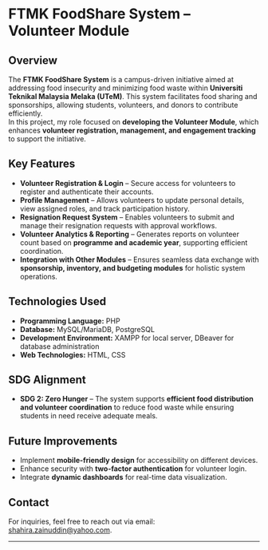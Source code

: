 # FTMK FoodShare System – Volunteer Module  

## Overview  

The **FTMK FoodShare System** is a campus-driven initiative aimed at addressing food insecurity and minimizing food waste within **Universiti Teknikal Malaysia Melaka (UTeM)**. This system facilitates food sharing and sponsorships, allowing students, volunteers, and donors to contribute efficiently.  
In this project, my role focused on **developing the Volunteer Module**, which enhances **volunteer registration, management, and engagement tracking** to support the initiative.  

## Key Features  

- **Volunteer Registration & Login** – Secure access for volunteers to register and authenticate their accounts.  
- **Profile Management** – Allows volunteers to update personal details, view assigned roles, and track participation history.  
- **Resignation Request System** – Enables volunteers to submit and manage their resignation requests with approval workflows.  
- **Volunteer Analytics & Reporting** – Generates reports on volunteer count based on **programme and academic year**, supporting efficient coordination.  
- **Integration with Other Modules** – Ensures seamless data exchange with **sponsorship, inventory, and budgeting modules** for holistic system operations.  

## Technologies Used  

- **Programming Language:** PHP  
- **Database:** MySQL/MariaDB, PostgreSQL  
- **Development Environment:** XAMPP for local server, DBeaver for database administration  
- **Web Technologies:** HTML, CSS  

## SDG Alignment  

- **SDG 2: Zero Hunger** – The system supports **efficient food distribution and volunteer coordination** to reduce food waste while ensuring students in need receive adequate meals.  

## Future Improvements  

- Implement **mobile-friendly design** for accessibility on different devices.  
- Enhance security with **two-factor authentication** for volunteer login.  
- Integrate **dynamic dashboards** for real-time data visualization.
  
## Contact  

For inquiries, feel free to reach out via email: [shahira.zainuddin@yahoo.com](mailto:shahira.zainuddin@yahoo.com).  

---
